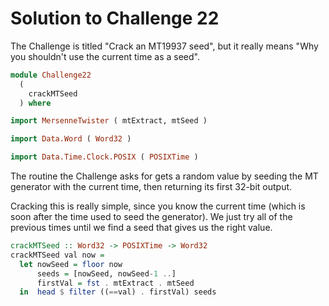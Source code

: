 # Solution to Challenge 22

The Challenge is titled "Crack an MT19937 seed", but it really means
"Why you shouldn't use the current time as a seed".

```haskell
module Challenge22
  (
    crackMTSeed
  ) where

import MersenneTwister ( mtExtract, mtSeed )

import Data.Word ( Word32 )

import Data.Time.Clock.POSIX ( POSIXTime )
```

The routine the Challenge asks for gets a random value
by seeding the MT generator with the current time,
then returning its first 32-bit output.

Cracking this is really simple, since you know the current time
(which is soon after the time used to seed the generator).
We just try all of the previous times until we find a seed
that gives us the right value.

```haskell
crackMTSeed :: Word32 -> POSIXTime -> Word32
crackMTSeed val now =
  let nowSeed = floor now
      seeds = [nowSeed, nowSeed-1 ..]
      firstVal = fst . mtExtract . mtSeed
  in  head $ filter ((==val) . firstVal) seeds
```
